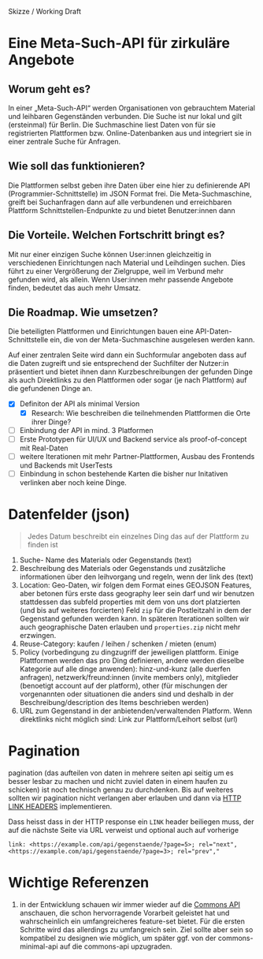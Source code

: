 Skizze / Working Draft
# Eine Meta-Such-API für zirkuläre Angebote

## Worum geht es?

In einer „Meta-Such-API“ werden Organisationen von gebrauchtem Material und leihbaren Gegenständen verbunden. Die Suche ist nur lokal und gilt (ersteinmal) für Berlin. Die Suchmaschine liest Daten von für sie registrierten Plattformen bzw. Online-Datenbanken aus und integriert sie in einer zentrale Suche für Anfragen.

## Wie soll das funktionieren?
Die Plattformen selbst geben ihre Daten über eine hier zu definierende API (Programmier-Schnittstelle) im JSON Format frei. Die Meta-Suchmaschine, greift bei Suchanfragen dann auf alle verbundenen und erreichbaren Plattform Schnittstellen-Endpunkte zu und bietet Benutzer:innen dann 

## Die Vorteile. Welchen Fortschritt bringt es?

Mit nur einer einzigen Suche können User:innen gleichzeitig in verschiedenen Einrichtungen nach Material und Leihdingen suchen.
Dies führt zu einer Vergrößerung der Zielgruppe, weil im Verbund mehr gefunden wird, als allein.
Wenn User:innen mehr passende Angebote finden, bedeutet das auch mehr Umsatz.

## Die Roadmap. Wie umsetzen?
 
Die beteiligten Plattformen und Einrichtungen bauen eine API-Daten-Schnittstelle ein, die von der Meta-Suchmaschine ausgelesen werden kann.

Auf einer zentralen Seite wird dann ein Suchformular angeboten dass auf die Daten zugreift und sie entsprechend der Suchfilter der Nutzer:in präsentiert und bietet ihnen dann Kurzbeschreibungen der gefunden Dinge als auch Direktlinks zu den Plattformen oder sogar (je nach Plattform) auf die gefundenen Dinge an.

- [x] Definiton der API als minimal Version
    - [x] Research: Wie beschreiben die teilnehmenden Plattformen die Orte ihrer Dinge?
- [ ] Einbindung der API in mind. 3 Platformen
- [ ] Erste Prototypen für UI/UX und Backend service als proof-of-concept mit Real-Daten
- [ ] weitere Iterationen mit mehr Partner-Plattformen, Ausbau des Frontends und Backends mit UserTests
- [ ] Einbindung in schon bestehende Karten die bisher nur Initativen verlinken aber noch keine Dinge.

# Datenfelder (json)

> Jedes Datum beschreibt ein einzelnes Ding das auf der Plattform zu finden ist

1) Suche- Name des Materials oder Gegenstands (text)
2) Beschreibung des Materials oder Gegenstands und zusätzliche informationen über den leihvorgang und regeln, wenn der link des (text)
3) Location: Geo-Daten, wir folgen dem Format eines GEOJSON Features, aber betonen fürs erste dass geography leer sein darf und wir benutzen stattdessen das subfeld properties mit dem von uns dort platzierten (und bis auf weiteres forcierten) Feld `zip` für die Postleitzahl in dem der Gegenstand gefunden werden kann. In späteren Iterationen sollten wir auch geographische Daten erlauben und `properties.zip` nicht mehr erzwingen. 
4) Reuse-Category: kaufen / leihen / schenken / mieten (enum)
5) Policy (vorbedingung zu dingzugriff der jeweiligen plattform. Einige Plattformen werden das pro Ding definieren, andere werden dieselbe Kategorie auf alle dinge anwenden): hinz-und-kunz (alle duerfen anfragen), netzwerk/freund:innen (invite members only), mitglieder (benoetigt account auf der platform), other (für mischungen der vorgenannten oder situationen die anders sind und deshalb in der Beschreibung/description des Items beschrieben werden)
6) URL zum Gegenstand in der anbietenden/verwaltenden Platform. Wenn direktlinks nicht möglich sind: Link zur Plattform/Leihort selbst (url)

# Pagination
pagination (das aufteilen von daten in mehrere seiten api seitig um es besser lesbar zu machen und nicht zuviel daten in einem haufen zu schicken) ist noch technisch genau zu durchdenken. Bis auf weiteres sollten wir pagination nicht verlangen aber erlauben und dann via [HTTP LINK HEADERS](https://developer.mozilla.org/en-US/docs/Web/HTTP/Headers/Link) implementieren.

Dass heisst dass in der HTTP response ein `LINK` header beiliegen muss, der auf die nächste Seite via URL verweist und optional auch auf vorherige

```
link: <https://example.com/api/gegenstaende/?page=5>; rel="next", <https://example.com/api/gegenstaende/?page=3>; rel="prev","
```

# Wichtige Referenzen

1. in der Entwicklung schauen wir immer wieder auf die [Commons API](https://github.com/wielebenwir/commons-api) anschauen, die schon hervorragende Vorarbeit geleistet hat und wahrscheinlich ein umfangreicheres feature-set bietet. Für die ersten Schritte wird das allerdings zu umfangreich sein. Ziel sollte aber sein so kompatibel zu designen wie möglich, um später ggf. von der commons-minimal-api auf die commons-api upzugraden.

